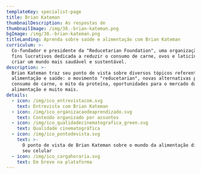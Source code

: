 ```yaml
---
templateKey: specialist-page
title: Brian Kateman
thumbnailDescription: As respostas de
thumbnailImage: /img/38.-brian-kateman.png
bgImage: /img/38.-brian-kateman.png
titleLanding: Aprenda sobre saúde e alimentação com Brian Kateman
curriculum: >-
  Co-fundador e presidente da "Reducetarian Foundation", uma organização sem
  fins lucrativos dedicada a reduzir o consumo de carne, ovos e laticínios para
  criar um mundo mais saudável e sustentável.
description: >-
  Brian Kateman traz seu ponto de vista sobre diversos tópicos referentes à
  alimentação e saúde: o movimento "reducetarian", novas alternativas para o
  consumo de carne, o mito da proteína, oportunidades para o mercado da
  alimentação e muito mais.
details:
  - icon: /img/ico_entrevistacom.svg
    text: Entrevista com Brian Kateman
  - icon: /img/ico_organizacaodeaprendizado.svg
    text: Conteúdo organizado por assuntos
  - icon: /img/ico_qualidadecinematografica_green.svg
    text: Qualidade cinematográfica
  - icon: /img/ico_pontodevista.svg
    text: >-
      O ponto de vista de Brian Kateman sobre o mundo da alimentação direto no
      seu celular
  - icon: /img/ico_cargahoraria.svg
    text: Em breve na plataforma
---
```


